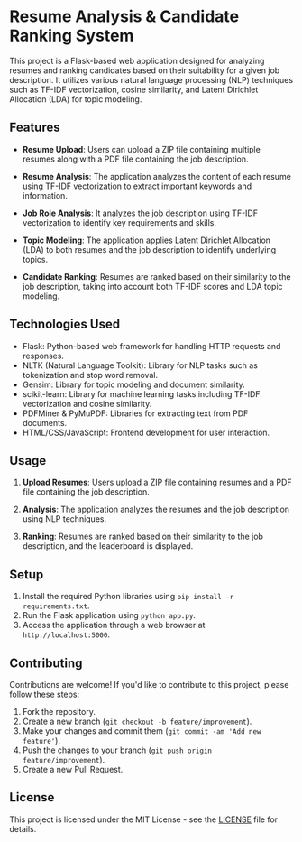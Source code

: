 # Resume Analysis & Candidate Ranking System

This project is a Flask-based web application designed for analyzing resumes and ranking candidates based on their suitability for a given job description. It utilizes various natural language processing (NLP) techniques such as TF-IDF vectorization, cosine similarity, and Latent Dirichlet Allocation (LDA) for topic modeling.

## Features

- **Resume Upload**: Users can upload a ZIP file containing multiple resumes along with a PDF file containing the job description.
  
- **Resume Analysis**: The application analyzes the content of each resume using TF-IDF vectorization to extract important keywords and information.

- **Job Role Analysis**: It analyzes the job description using TF-IDF vectorization to identify key requirements and skills.

- **Topic Modeling**: The application applies Latent Dirichlet Allocation (LDA) to both resumes and the job description to identify underlying topics.

- **Candidate Ranking**: Resumes are ranked based on their similarity to the job description, taking into account both TF-IDF scores and LDA topic modeling.

## Technologies Used

- Flask: Python-based web framework for handling HTTP requests and responses.
- NLTK (Natural Language Toolkit): Library for NLP tasks such as tokenization and stop word removal.
- Gensim: Library for topic modeling and document similarity.
- scikit-learn: Library for machine learning tasks including TF-IDF vectorization and cosine similarity.
- PDFMiner & PyMuPDF: Libraries for extracting text from PDF documents.
- HTML/CSS/JavaScript: Frontend development for user interaction.

## Usage

1. **Upload Resumes**: Users upload a ZIP file containing resumes and a PDF file containing the job description.

2. **Analysis**: The application analyzes the resumes and the job description using NLP techniques.

3. **Ranking**: Resumes are ranked based on their similarity to the job description, and the leaderboard is displayed.

## Setup

1. Install the required Python libraries using `pip install -r requirements.txt`.
2. Run the Flask application using `python app.py`.
3. Access the application through a web browser at `http://localhost:5000`.

## Contributing

Contributions are welcome! If you'd like to contribute to this project, please follow these steps:

1. Fork the repository.
2. Create a new branch (`git checkout -b feature/improvement`).
3. Make your changes and commit them (`git commit -am 'Add new feature'`).
4. Push the changes to your branch (`git push origin feature/improvement`).
5. Create a new Pull Request.

## License

This project is licensed under the MIT License - see the [LICENSE](LICENSE) file for details.

